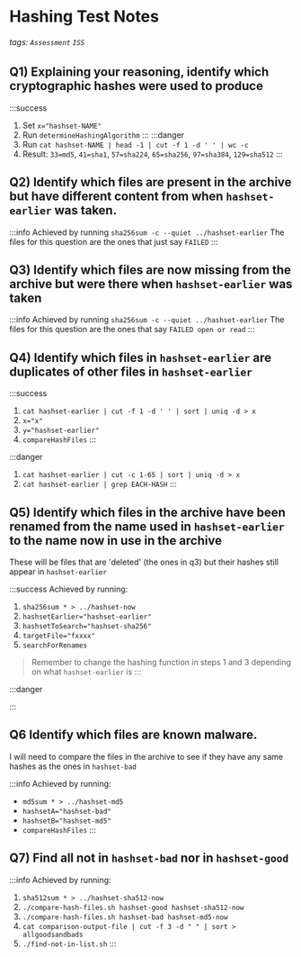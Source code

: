 # Hashing Test Notes
###### tags: `Assessment` `ISS`

## Q1) Explaining your reasoning, identify which cryptographic hashes were used to produce

:::success
1. Set `x="hashset-NAME"`
2. Run `determineHashingAlgorithm`
:::
:::danger
1. Run `cat hashset-NAME | head -1 | cut -f 1 -d ' ' | wc -c`
2. Result: `33=md5`, `41=sha1`, `57=sha224`, `65=sha256`, `97=sha384`, `129=sha512`
:::

## Q2) Identify which files are present in the archive but have different content from when `hashset-earlier` was taken.

:::info
Achieved by running `sha256sum -c --quiet ../hashset-earlier`
The files for this question are the ones that just say `FAILED`
:::

## Q3) Identify which files are now missing from the archive but were there when `hashset-earlier` was taken

:::info
Achieved by running `sha256sum -c --quiet ../hashset-earlier`
The files for this question are the ones that say `FAILED open or read`
:::

## Q4) Identify which files in `hashset-earlier` are duplicates of other files in `hashset-earlier`

:::success
1. `cat hashset-earlier | cut -f 1 -d ' ' | sort | uniq -d > x`
2. `x="x"`
3. `y="hashset-earlier"`
4. `compareHashFiles`
:::

:::danger
1. `cat hashset-earlier | cut -c 1-65 | sort | uniq -d > x`
2. `cat hashset-earlier | grep EACH-HASH`
:::

## Q5) Identify which files in the archive have been renamed from the name used in `hashset-earlier` to the name now in use in the archive

These will be files that are 'deleted' (the ones in q3) but their hashes still appear in `hashset-earlier`

:::success
Achieved by running:
1. `sha256sum * > ../hashset-now`
2. `hashsetEarlier="hashset-earlier"`
3. `hashsetToSearch="hashset-sha256"`
4. `targetFile="fxxxx"`
5. `searchForRenames`

>Remember to change the hashing function in steps 1 and 3 depending on what `hashset-earlier` is
:::

:::danger

:::

## Q6 Identify which files are known malware.
I will need to compare the files in the archive to see if they have any same hashes as the ones in `hashset-bad`

:::info
Achieved by running:
- `md5sum * > ../hashset-md5`
- `hashsetA="hashset-bad"`
- `hashsetB="hashset-md5"`
- `compareHashFiles`
:::

## Q7) Find all not in `hashset-bad` nor in `hashset-good`

:::info
Achieved by running:
1. `sha512sum * > ../hashset-sha512-now`
2. `./compare-hash-files.sh hashset-good hashset-sha512-now`
3. `./compare-hash-files.sh hashset-bad hashset-md5-now`
4. `cat comparison-output-file | cut -f 3 -d " " | sort > allgoodsandbads`
5. `./find-not-in-list.sh`
:::